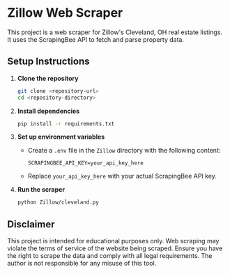 # Zillow Web Scraper

This project is a web scraper for Zillow's Cleveland, OH real estate listings. It uses the ScrapingBee API to fetch and parse property data.

## Setup Instructions

1. **Clone the repository**
   ```bash
   git clone <repository-url>
   cd <repository-directory>
   ```

2. **Install dependencies**
   ```bash
   pip install -r requirements.txt
   ```

3. **Set up environment variables**
   - Create a `.env` file in the `Zillow` directory with the following content:
     ```
     SCRAPINGBEE_API_KEY=your_api_key_here
     ```
   - Replace `your_api_key_here` with your actual ScrapingBee API key.

4. **Run the scraper**
   ```bash
   python Zillow/cleveland.py
   ```

## Disclaimer

This project is intended for educational purposes only. Web scraping may violate the terms of service of the website being scraped. Ensure you have the right to scrape the data and comply with all legal requirements. The author is not responsible for any misuse of this tool.
